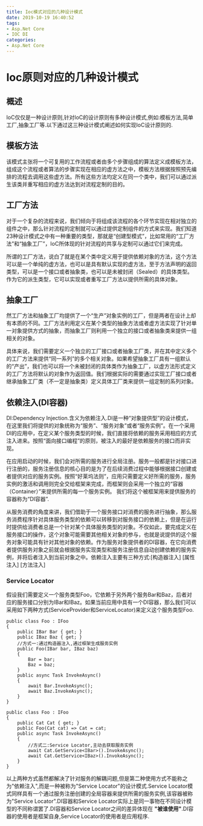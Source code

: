 ```yaml
---
title: Ioc模式对应的几种设计模式
date: 2019-10-19 16:40:52
tags:
- Asp.Net Core
- IOC DI
categories:
- Asp.Net Core
---
```

# Ioc原则对应的几种设计模式

## 概述
IoC仅仅是一种设计原则,针对IoC的设计原则有多种设计模式,例如:模板方法,简单工厂,抽象工厂等.以下通过这三种设计模式阐述如何实现IoC设计原则的.

## 模板方法
该模式主张将一个可复用的工作流程或者由多个步骤组成的算法定义成模板方法，组成这个流程或者算法的步骤实现在相应的虚方法之中，模板方法根据按照预先编排的流程去调用这些虚方法。所有这些方法均定义在同一个类中，我们可以通过派生该类并重写相应的虚方法达到对流程定制的目的。

## 工厂方法
对于一个复杂的流程来说，我们倾向于将组成该流程的各个环节实现在相对独立的组件之中，那么针对流程的定制就可以通过提供定制组件的方式来实现。我们知道23种设计模式之中有一种重要的类型，那就是“创建型模式”，比如常用的“工厂方法”和“抽象工厂”，IoC所体现的针对流程的共享与定制可以通过它们来完成。

所谓的工厂方法，说白了就是在某个类中定义用于提供依赖对象的方法，这个方法可以是一个单纯的虚方法，也可以是具有默认实现的虚方法，至于方法声明的返回类型，可以是一个接口或者抽象类，也可以是未被封闭（Sealed）的具体类型。作为它的派生类型，它可以实现或者重写工厂方法以提供所需的具体对象。

## 抽象工厂
然工厂方法和抽象工厂均提供了一个“生产”对象实例的工厂，但是两者在设计上却有本质的不同。工厂方法利用定义在某个类型的抽象方法或者虚方法实现了针对单一对象提供方式的抽象，而抽象工厂则利用一个独立的接口或者抽象类来提供一组相关的对象。

具体来说，我们需要定义一个独立的工厂接口或者抽象工厂类，并在其中定义多个的工厂方法来提供“同一系列”的多个相关对象。如果希望抽象工厂具有一组默认的“产出”，我们也可以将一个未被封闭的具体类作为抽象工厂，以虚方法形式定义的工厂方法将默认的对象作为返回值。我们根据实际的需要通过实现工厂接口或者继承抽象工厂类（不一定是抽象类）定义具体工厂类来提供一组定制的系列对象。

## 依赖注入(DI容器)
DI:Dependency Injection.含义为依赖注入.DI是一种“对象提供型”的设计模式，在这里我们将提供的对象统称为“服务”、“服务对象”或者“服务实例”。在一个采用DI的应用中，在定义某个服务类型的时候，我们直接将依赖的服务采用相应的方式注入进来。按照“面向接口编程”的原则，被注入的最好是依赖服务的接口而非实现。

在应用启动的时候，我们会对所需的服务进行全局注册。服务一般都是针对接口进行注册的，服务注册信息的核心目的是为了在后续消费过程中能够根据接口创建或者提供对应的服务实例。按照“好莱坞法则”，应用只需要定义好所需的服务，服务实例的激活和调用则完全交给框架来完成，而框架则会采用一个独立的“容器（Container）”来提供所需的每一个服务实例。
我们将这个被框架用来提供服务的容器称为“DI容器”.

从服务消费的角度来讲，我们借助于一个服务接口对消费的服务进行抽象，那么服务消费程序针对具体服务类型的依赖可以转移到对服务接口的依赖上，但是在运行时提供给消费者总是一个针对某个具体服务类型的对象。不仅如此，要完成定义在服务接口的操作，这个对象可能需要其他相关对象的参与，也就是说提供的这个服务对象可能具有针对其他对象的依赖。作为服务对象提供者的DI容器，在它向消费者提供服务对象之前就会根据服务实现类型和服务注册信息自动创建依赖的服务实例，并将后者注入到当前对象之中。依赖注入主要有三种方式:[构造器注入]  [属性注入] [方法注入]

### Service Locator
假设我们需要定义一个服务类型Foo，它依赖于另外两个服务Bar和Baz，后者对应的服务接口分别为IBar和IBaz。如果当前应用中具有一个DI容器，那么我们可以采用如下两种方式(ServiceProvider和ServiceLocator)来定义这个服务类型Foo.

    public class Foo : IFoo
    {
        public IBar Bar { get; }
        public IBaz Baz { get; }
        //方式一:通过构造器注入,通过框架生成服务实例
        public Foo(IBar bar, IBaz baz)
        {
            Bar = bar;
            Baz = baz;
        }  
        public async Task InvokeAsync()
        {
            await Bar.InvokeAsync();
            await Baz.InvokeAsync();
        }
    }

    public class Foo : IFoo
    {
        public Cat Cat { get; }
        public Foo(Cat cat) => Cat = cat; 
        public async Task InvokeAsync()
        {
            //方式二:Service Locator,主动去获取服务实例
            await Cat.GetService<IBar>().InvokeAsync();
            await Cat.GetService<IBaz>().InvokeAsync();
        }
    }

以上两种方式虽然都解决了针对服务的解耦问题,但是第二种使用方式不能称之为"依赖注入",而是一种被称为"Service Locator"的设计模式.Service Locator模式同样具有一个通过服务注册创建的全局容器来提供所需的服务实例,该容器被称为"Service Locator".DI容器和Service Locator实际上是同一事物在不同设计模型的不同称谓罢了.DI容器和Service Locator之间的差异体现在 __"被谁使用"__.DI容器的使用者是框架自身,Service Locator的使用者是应用程序.


